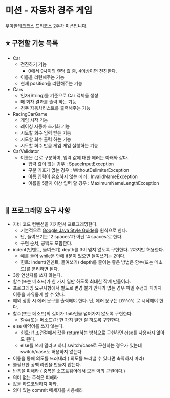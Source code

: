 # 미션 - 자동차 경주 게임
우아한테크코스 프리코스 2주차 미션입니다.

## ⭐ 구현할 기능 목록 
- Car
    - 전진하기 기능
        - 0에서 9사이의 랜덤 값 중, 4이상이면 전진한다.
    - 이름을 리턴해주는 기능
    - 현재 position을 리턴해주는 기능
- Cars
    - 인자(String)를 기준으로 Car 객체들 생성
    - 매 회차 결과를 출력 하는 기능 
    - 경주 자동차리스트를 출력해주는 기능            
- RacingCarGame
    - 게임 시작 기능
    - 레이싱 자동차 초기화 기능
    - 시도할 회수 입력 받는 기능
    - 시도할 회수 출력 하는 기능
    - 시도할 회수 만큼 게임 게임 실행하는 기능
- CarValidator
    - 이름은 (,)로 구분하며, 입력 값에 대한 에러는 아래와 같다.
        - 입력 값이 없는 경우 : SpaceInputException
        - 구분 기호가 엾는 경우 : WithoutDelimiterException
        - 이름 입력이 유효하지 않는 에러 : InvalidNameException
        - 이름을 5글자 이상 입력 할 경우 : MaximumNameLengthException    
    
<br>

## 🔧 프로그래밍 요구 사항
- 자바 코드 컨벤션을 지키면서 프로그래밍한다.
  - 기본적으로 [Google Java Style Guide](https://google.github.io/styleguide/javaguide.html)을 원칙으로 한다.
  - 단, 들여쓰기는 '2 spaces'가 아닌 '4 spaces'로 한다.
  - 구현 순서, 공백도 포함한다.
- indent(인덴트, 들여쓰기) depth를 3이 넘지 않도록 구현한다. 2까지만 허용한다.
  - 예를 들어 while문 안에 if문이 있으면 들여쓰기는 2이다.
  - 힌트: indent(인덴트, 들여쓰기) depth를 줄이는 좋은 방법은 함수(또는 메소드)를 분리하면 된다.
- 3항 연산자를 쓰지 않는다.
- 함수(또는 메소드)가 한 가지 일만 하도록 최대한 작게 만들어라.
- 프로그래밍 요구사항에서 별도로 변경 불가 안내가 없는 경우 파일 수정과 패키지 이동을 자유롭게 할 수 있다.
- 예외 상황 시 에러 문구를 출력해야 한다. 단, 에러 문구는 `[ERROR]` 로 시작해야 한다.
- 함수(또는 메소드)의 길이가 15라인을 넘어가지 않도록 구현한다.
  - 함수(또는 메소드)가 한 가지 일만 잘 하도록 구현한다.
- else 예약어를 쓰지 않는다.
  - 힌트: if 조건절에서 값을 return하는 방식으로 구현하면 else를 사용하지 않아도 된다.
  - else를 쓰지 말라고 하니 switch/case로 구현하는 경우가 있는데 switch/case도 허용하지 않는다.
- 이름을 통해 의도를 드러내라 ( 의도를 드러낼 수 있다면 축약하지 마라)
- 불필요한 공백 라인을 만들지 않는다.
- 반복을 피해라 ( 중복은 소프트웨어에서 모든 악의 근원이다.)
- 의미 없는 주석은 피해라
- 값을 하드코딩하지 마라.
- 의미 있는 commit 메세지를 사용해라